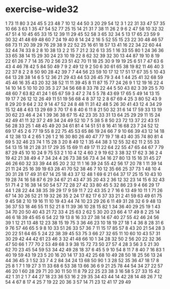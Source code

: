 # exercise-wide32
1
73
11
80
3
24
45
5
23
48
7
10
12
44
50
3
20
29
54
12
3
1
22
31
33
47
57
35
10
66
3
63
1
35
47
54
52
77
25
15
14
21
31
7
38
11
26
2
9
6
2
47
58
10
32
32
47
51
4
10
45
65
33
15
12
39
11
29
45
52
58
3
65
32
34
5
13
17
65
23
59
9
30
32
41
48
69
48
60
7
24
19
40
8
14
24
2
16
5
52
55
15
23
22
30
48
46
57
68
73
11
20
39
29
76
29
38
9
22
52
25
16
61
18
57
13
41
16
22
34
22
60
44
32
44
74
33
8
2
8
10
38
13
2
2
15
7
21
2
32
6
13
35
1
16
33
55
80
1
24
36
36
33
65
38
14
15
29
30
24
23
10
19
22
8
62
32
39
32
30
13
44
87
19
10
8
19
22
61
26
7
7
14
35
70
2
56
23
51
42
70
11
18
25
30
9
19
19
25
6
51
7
47
63
6
43
4
46
78
42
5
84
50
49
7
9
2
49
12
9
2
50
6
30
61
65
38
19
82
11
46
40
3
22
37
8
2
2
8
50
90
28
42
39
7
7
44
56
23
59
10
17
12
17
51
17
67
35
5
10
43
64
13
28
38
14
6
5
12
36
21
29
43
44
53
26
45
79
3
44
1
44
25
41
32
68
59
45
46
16
35
43
20
32
38
52
11
11
39
45
8
11
87
15
77
24
26
9
1
12
19
16
22
4
14
10
14
5
10
10
20
35
3
27
34
56
68
8
33
78
22
44
5
50
43
82
3
39
25
5
70
48
60
7
63
82
41
24
1
65
67
59
3
47
2
74
5
5
78
43
69
17
65
5
49
14
13
15
19
17
7
26
12
12
26
49
11
51
19
56
68
4
8
37
12
2
8
67
69
4
25
3
80
52
43
9
8
29
20
9
64
2
32
9
14
47
52
24
8
48
11
31
42
48
5
26
30
41
43
12
4
34
29
15
12
48
4
63
13
29
69
3
70
17
6
8
40
6
11
8
21
50
32
31
6
14
17
59
33
13
19
30
62
23
46
4
24
1
39
36
38
67
15
42
23
35
33
31
13
64
25
29
29
11
15
24
42
49
41
11
32
37
2
49
34
24
49
52
10
7
5
38
5
8
50
23
72
13
37
22
43
51
56
28
33
25
1
48
45
49
20
34
61
81
4
14
51
51
8
16
41
16
68
23
7
24
52
12
69
17
45
2
6
77
19
55
8
22
75
45
53
65
86
19
24
66
7
9
10
66
39
43
12
14
18
4
12
38
13
4
2
65
1
26
1
2
16
30
80
26
40
47
77
19
7
18
43
40
35
74
80
81
4
69
5
32
46
23
74
1
15
28
3
20
8
49
12
1
35
44
38
3
12
55
32
62
11
2
55
33
54
13
15
18
21
28
31
17
29
35
15
69
11
49
17
11
22
64
22
55
47
65
44
67
7
79
87
29
45
10
10
24
9
75
53
2
1
10
4
12
4
60
2
9
19
62
3
38
32
17
62
3
36
2
4
19
42
21
38
49
4
7
34
24
4
26
73
38
56
73
4
34
16
27
80
13
15
16
31
45
27
46
26
60
32
33
39
44
85
20
2
32
11
1
16
39
24
55
42
56
17
20
78
1
11
39
14
21
11
24
25
16
39
19
63
28
41
70
52
38
46
7
10
12
35
66
25
37
73
1
48
10
4
30
31
28
17
49
31
67
14
25
18
43
37
12
48
1
69
6
21
64
37
17
25
15
10
43
10
19
28
74
16
58
87
6
29
34
67
21
43
47
35
20
43
2
36
12
32
23
14
15
6
32
43
51
71
4
2
16
38
14
50
54
57
72
28
27
42
33
80
45
5
32
86
23
9
4
66
29
17
44
1
28
22
44
38
35
39
29
17
9
59
11
7
22
43
35
2
7
16
6
13
49
10
11
1
71
26
67
14
30
26
52
21
19
32
26
35
2
24
17
82
17
6
37
33
21
2
41
59
63
49
61
75
9
45
58
2
10
19
16
11
10
19
43
44
74
10
23
29
26
6
11
49
31
28
32
6
9
48
13
36
37
53
18
46
55
11
52
21
8
11
39
36
10
28
15
82
1
34
36
40
29
25
19
1
43
34
70
20
50
40
43
21
72
33
4
25
63
2
62
5
30
20
23
66
4
17
49
8
2
25
14
46
6
18
39
45
65
6
54
22
19
13
8
16
33
27
38
14
67
40
27
55
42
46
24
56
39
1
12
21
13
48
12
23
38
15
19
75
3
36
46
23
10
18
19
27
18
1
4
36
8
28
31
6
9
76
57
46
65
5
9
8
10
33
51
26
33
57
36
7
11
15
17
85
57
8
43
20
21
54
28
3
20
22
51
64
65
5
24
22
38
39
45
53
75
3
66
27
32
65
11
10
60
10
43
57
31
30
29
42
44
42
61
23
46
3
32
41
48
66
10
1
34
28
32
50
2
56
20
22
32
36
47
50
66
1
77
70
2
53
49
68
3
9
38
15
72
73
50
27
57
4
28
3
56
3
5
21
30
62
70
23
45
54
59
53
34
42
49
28
18
37
6
45
5
9
10
54
8
11
7
8
40
7
16
83
1
40
19
59
43
19
23
5
20
16
20
14
17
33
42
25
68
10
49
28
50
18
25
56
13
24
44
36
45
3
1
52
33
7
4
2
84
34
24
13
68
50
90
1
3
28
52
35
36
47
18
17
8
25
8
1
7
1
19
27
3
11
33
68
6
53
38
13
66
36
6
9
21
25
78
44
54
34
27
22
57
46
20
1
60
28
29
71
20
30
11
50
11
8
79
22
25
23
38
3
16
58
5
27
33
15
42
42
1
31
2
1
7
44
27
18
23
36
53
16
2
29
35
34
43
44
14
42
28
14
48
26
7
12
54
4
67
8
17
4
25
7
19
22
20
36
3
57
14
71
23
12
41
17
29
49
